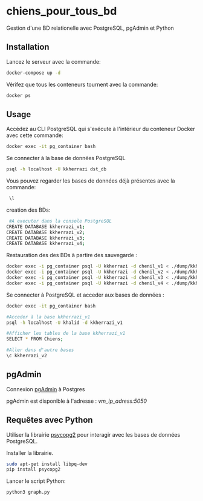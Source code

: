 # chiens_pour_tous_bd

Gestion d'une BD relationelle avec PostgreSQL, pgAdmin et Python

## Installation

Lancez le serveur avec la commande:

```bash
docker-compose up -d
```
Vérifez que tous les conteneurs tournent avec la commande:

```bash
docker ps
```

## Usage

Accédez au CLI PostgreSQL qui s'exécute à l'intérieur du conteneur Docker avec cette commande:

```bash
docker exec -it pg_container bash
```
Se connecter à la base de données PostgreSQL

```bash
psql -h localhost -U kkherrazi dst_db
```

Vous pouvez regarder les bases de données déjà présentes avec la commande:

```bash
 \l
```

creation des BDs:

```bash
 #A executer dans la console PostgreSQL
CREATE DATABASE kkherrazi_v1;
CREATE DATABASE kkherrazi_v2;
CREATE DATABASE kkherrazi_v3;
CREATE DATABASE kkherrazi_v4;
```

Restauration des des BDs à partire des sauvegarde :

```bash
docker exec -i pg_container psql -U kkherrazi -d chenil_v1 < ./dump/kkherrazi_v1.sql
docker exec -i pg_container psql -U kkherrazi -d chenil_v2 < ./dump/kkherrazi_v2.sql
docker exec -i pg_container psql -U kkherrazi -d chenil_v3 < ./dump/kkherrazi_v3.sql
docker exec -i pg_container psql -U kkherrazi -d chenil_v4 < ./dump/kkherrazi_v4.sql
```
 
Se connecter à PostgreSQL et acceder aux bases de données :

```bash
docker exec -it pg_container bash

#Acceder à la base kkherrazi_v1
psql -h localhost -U khalid -d kkherrazi_v1

#Afficher les tables de la base kkherrazi_v1
SELECT * FROM Chiens;

#Aller dans d'autre bases 
\c kkherrazi_v2
```

## pgAdmin

Connexion [pgAdmin](http://pgadmin.org/) à Postgres

pgAdmin est disponible à l'adresse : _vm_ip_adress:5050_


## Requêtes avec Python

Utiliser la librairie [psycopg2](https://pypi.org/project/psycopg2/) pour interagir avec les bases de données PostgreSQL.

Installer la librairie.
```bash
sudo apt-get install libpq-dev
pip install psycopg2
```
 
Lancer le script Python:
```bash
python3 graph.py 
```
